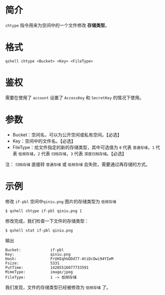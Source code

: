 # 简介
`chtype` 指令用来为空间中的一个文件修改 **存储类型**。

# 格式
```
qshell chtype <Bucket> <Key> <FileType>
```

# 鉴权
需要在使用了 `account` 设置了 `AccessKey` 和 `SecretKey` 的情况下使用。

# 参数
- Bucket：空间名，可以为公开空间或私有空间。【必选】
- Key：空间中的文件名。【必选】
- FileType：给文件指定的新的存储类型，其中可选值为 `0` 代表 `普通存储`，`1` 代表 `低频存储`，`2` 代表 `归档存储`，`3` 代表 `深度归档存储`。【必选】

注：
`归档存储` 直接转 `普通存储` 或 `低频存储` 会失败，需要通过再存储的方式。

# 示例
修改 `if-pbl` 空间中`qiniu.png` 图片的存储类型为 `低频存储`
```
$ qshell chtype if-pbl qiniu.png 1
```

修改完成，我们检查一下文件的存储类型：
```
$ qshell stat if-pbl qiniu.png
```

输出
```
Bucket:             if-pbl
Key:                qiniu.png
Hash:               FrUHIqhkDDd77-AtiDcOwi94YIeM
Fsize:              5331
PutTime:            14285516077733591
MimeType:           image/jpeg
FileType:           1 -> 低频存储
```
我们发现，文件的存储类型已经被修改为 `低频存储` 了。
